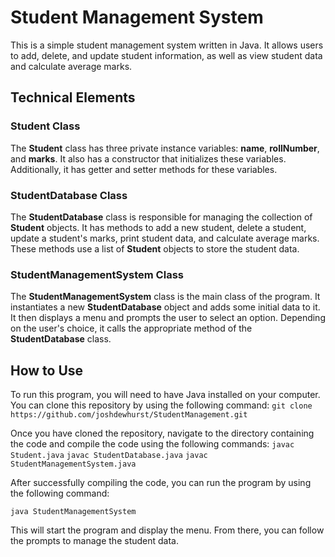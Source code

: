# Student Management System
This is a simple student management system written in Java. It allows users to add, delete, and update student information, as well as view student data and calculate average marks.

## Technical Elements
### Student Class
The **Student** class has three private instance variables: **name**, **rollNumber**, and **marks**. It also has a constructor that initializes these variables. Additionally, it has getter and setter methods for these variables.

### StudentDatabase Class
The **StudentDatabase** class is responsible for managing the collection of **Student** objects. It has methods to add a new student, delete a student, update a student's marks, print student data, and calculate average marks. These methods use a list of **Student** objects to store the student data.

### StudentManagementSystem Class
The **StudentManagementSystem** class is the main class of the program. It instantiates a new **StudentDatabase** object and adds some initial data to it. It then displays a menu and prompts the user to select an option. Depending on the user's choice, it calls the appropriate method of the **StudentDatabase** class.

## How to Use
To run this program, you will need to have Java installed on your computer. You can clone this repository by using the following command:
`git clone https://github.com/joshdewhurst/StudentManagement.git`

Once you have cloned the repository, navigate to the directory containing the code and compile the code using the following commands:
`javac Student.java`
`javac StudentDatabase.java`
`javac StudentManagementSystem.java`

After successfully compiling the code, you can run the program by using the following command:

`java StudentManagementSystem`

This will start the program and display the menu. From there, you can follow the prompts to manage the student data.
